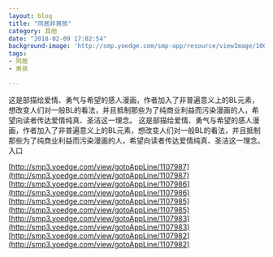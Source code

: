 ```yaml
---
layout: blog
title: "同居非男孩"
category: 其他
date: "2018-02-09 17:02:54"
background-image: 'http://smp.yoedge.com/smp-app/resource/viewImage/1003714appline.png'
tags:
- 同居
- 男孩

---
```

这是部描绘爱情、勇气与希望的感人漫画，作者加入了非普遍意义上的BL元素，想改变人们对一般BL的看法，并且抵制那些为了纯商业利益而污染漫画的人，希望向读者传达爱情纯真、圣洁这一理念。
这是部描绘爱情、勇气与希望的感人漫画，作者加入了非普遍意义上的BL元素，想改变人们对一般BL的看法，并且抵制那些为了纯商业利益而污染漫画的人，希望向读者传达爱情纯真、圣洁这一理念。
入口

[http://smp3.yoedge.com/view/gotoAppLine/1107987](http://smp3.yoedge.com/view/gotoAppLine/1107987)
[http://smp3.yoedge.com/view/gotoAppLine/1107986](http://smp3.yoedge.com/view/gotoAppLine/1107986)
[http://smp3.yoedge.com/view/gotoAppLine/1107985](http://smp3.yoedge.com/view/gotoAppLine/1107985)
[http://smp3.yoedge.com/view/gotoAppLine/1107983](http://smp3.yoedge.com/view/gotoAppLine/1107983)
[http://smp3.yoedge.com/view/gotoAppLine/1107982](http://smp3.yoedge.com/view/gotoAppLine/1107982)

        
